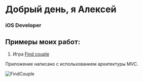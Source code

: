 # Добрый день, я Алексей
### iOS Developer <img height="15" width="15" src="https://cdn.simpleicons.org/Apple/yellow"/>

## Примеры моих работ:

1. Игра [Find couple](https://github.com/BuAleksey/Find-couple.git)

Приложение написано с испольхованием архитектуры MVC.

![FindCouple](https://user-images.githubusercontent.com/97629184/216840237-beed9081-6812-4457-9a3a-784f0c6d0f9d.gif)
